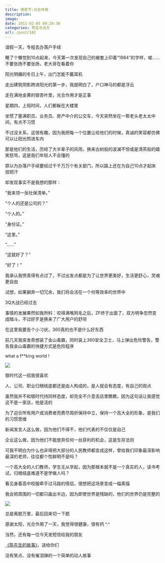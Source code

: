 ```yaml
---
title: 感恩节:光合作用
description: 
image: 
date: 2011-02-05 00:29:30
categories: 苟且与远方
url: /post/182
---
```


请假一天，专程去办落户手续

睡了个懒觉到10点起来，今天第一次发现自己的被套上印着“1984”的字样，嘘……不要张扬不要张扬，老大哥在看着你

阳光明媚的冬日上午，出门怎能不戴耳机

走出建筑阴影跨进阳光的第一步，我就明白了，户口神马的都是浮云

走在满地金黄的银杏叶里，光合作用才是正事

星期四，上班时间，人们都躲在大楼里

坐惯了塞满职员、业务员、房产中介的公交车，今天突然坐在一帮老头老太太中间，有点不习惯

不过没关系，这很有趣，因为我把每一个位置让给他们的时候，真诚的笑容都仿佛可以让阳光照进车内

那是他们的生活，历经了大半辈子的风雨，换来古树般的波澜不惊或是清茶般的嬉笑怒骂，这是我们年轻人不会懂的

原以为办落户手续要经过千千万万个有关部门，所以路上还在为自己10点才起床捏把汗

却发现事实不是我想的那样：

“我来领一张社保清单。”

“个人的还是公司的？”

“个人的。”

“身份证。”

“这里。”

“……”

“这就好了？”

“好了！”

我承认我愤青得有点过了，不过出发点都是为了让世界更美好，生活更舒心，灵魂更自由

试想，如果摒弃一切冗余，我们将会活在一个何等效率的世界中

3Q大战已经过去

事情的发展果然如我所料：咬得满嘴狗毛之后，ZF终于出面了，双方明争忽然变成暗斗，不过好歹是换来了广大用户的舒坦

在这里我要告个小刁状，360真的也不是什么好东西

前几天我突发奇想装了金山毒霸，同时装上360安全卫士，马上弹出危险警告，警告我金山毒霸的快捷方式是危险程序

what a f**king world !

![](https://storageapi.fleek.co/0a3a8890-e65e-47ce-93d7-0442b9209d38-bucket/blog/posts/2011-02/02-05/74.jpg)

银时代这一招我很喜欢

人、公司、职业归根结底都还是由人构成的，是人就会有态度，有自己的观点

虽然我并不和银时代持同样态度，却完全不介意去店里瞧瞧，因为这句话让我感觉这不是一家店，他是活的

为了迎合所有用户或消费者而费尽周折保持中立，保持一个高大全的形象，是我们的习惯思维

新闻发言人这么做，因为他们不得不，他们代表的不仅仅是自己

企业这么做，因为他们不能放弃任何一丝获利的机会，这是生存法则

可我不明白为什么也非得把大部分的人民教师都变成这样，曾给我们印象最深影响最深的老师，往往都个性鲜明不是吗？

一个高大全的人们教师，学生无从学起，因为那根本就不是一个真实的人，读书考试，归根结底难道不是学做人吗？

看见身着高中校服牵手过马路的情侣，很想把这场景变成一幅素描

我会把周围的一切都只画出半边，因为即使世界是残缺的，他们的世界仍是完整的

![](https://storageapi.fleek.co/0a3a8890-e65e-47ce-93d7-0442b9209d38-bucket/blog/posts/2011-02/02-05/75.jpg)

总是离题万里，最后回来切一下题

感谢太阳，光合作用了一天，我觉得很健康，很有钙   ^.^

当然，还有每一位今天发短信给我的朋友

[《陈先生的故事》](http://v.youku.com/v_show/id_XMjIyNzc4OTgw.html)，送给你们

没有笑点、没有催泪弹的一个简单的动人故事